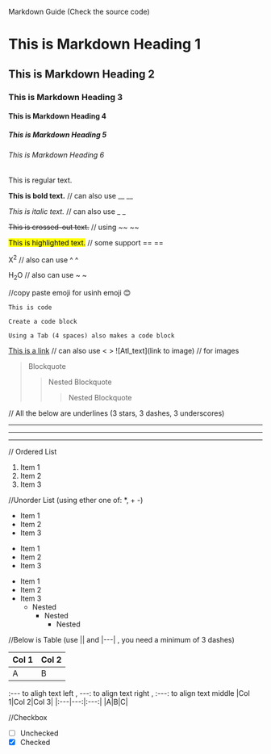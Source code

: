 Markdown Guide (Check the source code)

# This is Markdown Heading 1
## This is Markdown Heading 2
### This is Markdown Heading 3
#### This is Markdown Heading 4
##### This is Markdown Heading 5
###### This is Markdown Heading 6

This is regular text.

**This is bold text.** // can also use __ __

*This is italic text.* // can also use _ _

~~This is crossed-out text.~~ // using ~~ ~~

<mark>This is highlighted text.</mark> // some support == ==

X<sup>2</sup> // also can use ^ ^

H<sub>2</sub>O // also can use ~ ~ 

//copy paste emoji for usinh emoji 😊 

`This is code`

```
Create a code block
```
    Using a Tab (4 spaces) also makes a code block 

[This is a link](https://google.com) // can also use < >
![Atl_text](link to image) // for images

> Blockquote
>> Nested Blockquote
>>> Nested Blockquote

// All the below are underlines (3 stars, 3 dashes, 3 underscores)
***
___
---
// Ordered List
1. Item 1
2. Item 2
3. Item 3

//Unorder List (using ether one of: *, + -)
* Item 1
* Item 2
* Item 3
+ Item 1
+ Item 2
+ Item 3
- Item 1
- Item 2
- Item 3
    - Nested
        - Nested
            - Nested 

//Below is Table (use || and |---| , you need a minimum of 3 dashes)

|Col 1|Col 2|
|---|---|
|A|B|

:--- to aligh text left , ---: to align text right , :---: to align text middle 
|Col 1|Col 2|Col 3|
|:---|---:|:---:|
|A|B|C|


//Checkbox

- [ ] Unchecked
- [x] Checked